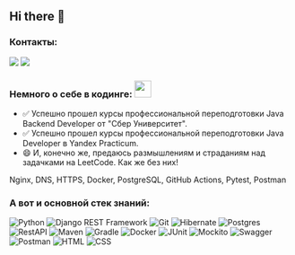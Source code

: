 ## Hi there 👋

### Контакты:

<a href="https://t.me/AIG3c"><img src="https://img.shields.io/badge/Telegram-2CA5E0?style=for-the-badge&logo=telegram&logoColor=white"></a>
<a href="mailto:volpatibon@yandex.ru"><img src="https://img.shields.io/badge/Email-D14836?style=for-the-badge&logo=gmail&logoColor=white"></a>

### Немного о себе в кодинге: <img src="https://media.giphy.com/media/WUlplcMpOCEmTGBtBW/giphy.gif" width="30px">

- ✅ Успешно прошел курсы профессиональной переподготовки Java Backend Developer от "Сбер Университет".
- ✅ Успешно прошел курсы профессиональной переподготовки Java Developer в Yandex Practicum.
- 😄 И, конечно же, предаюсь размышлениям и страданиям над задачками на LeetCode. Как же без них!

Nginx, DNS, HTTPS, Docker, PostgreSQL, GitHub Actions, Pytest, Postman

### А вот и основной стек знаний:
![Python](https://img.shields.io/badge/Python-3776AB?style=for-the-badge&logo=python&logoColor=white)
![Django REST Framework](https://img.shields.io/badge/-Django%REST%Framework-6DB33F?style=for-the-badge&logo=spring&logoColor=white)
![Git](https://img.shields.io/badge/-Git-F05032?style=for-the-badge&logo=Git&logoColor=white)
![Hibernate](https://img.shields.io/badge/-Hibernate-59666C?style=for-the-badge&logo=hibernate&logoColor=white)
![Postgres](https://img.shields.io/badge/-PostgreSQL-336791?style=for-the-badge&logo=postgresql&logoColor=white)
![RestAPI](https://img.shields.io/badge/-REST%20API-007EC0?style=for-the-badge)
![Maven](https://img.shields.io/badge/-Maven-C71A36?style=for-the-badge&logo=apachemaven&logoColor=white)
![Gradle](https://img.shields.io/badge/-Gradle-02303A?style=for-the-badge&logo=gradle&logoColor=white)
![Docker](https://img.shields.io/badge/-Docker-2496ED?style=for-the-badge&logo=docker&logoColor=white)
![JUnit](https://img.shields.io/badge/-JUnit-25A162?style=for-the-badge&logo=junit5&logoColor=white)
![Mockito](https://img.shields.io/badge/-Mockito-25A162?style=for-the-badge&logo=mockito&logoColor=white)
![Swagger](https://img.shields.io/badge/-Swagger-85EA2D?style=for-the-badge&logo=swagger&logoColor=black)
![Postman](https://img.shields.io/badge/-Postman-FF6C37?style=for-the-badge&logo=postman&logoColor=white)
![HTML](https://img.shields.io/badge/-HTML5-E34F26?style=for-the-badge&logo=html5&logoColor=white)
![CSS](https://img.shields.io/badge/-CSS3-1572B6?style=for-the-badge&logo=css3&logoColor=white)

<!--
**AIGarifullin/AIGarifullin** is a ✨ _special_ ✨ repository because its `README.md` (this file) appears on your GitHub profile.

Here are some ideas to get you started:

- 🔭 I’m currently working on ...
- 🌱 I’m currently learning ...
- 👯 I’m looking to collaborate on ...
- 🤔 I’m looking for help with ...
- 💬 Ask me about ...
- 📫 How to reach me: ...
- 😄 Pronouns: ...
- ⚡ Fun fact: ...
-->
